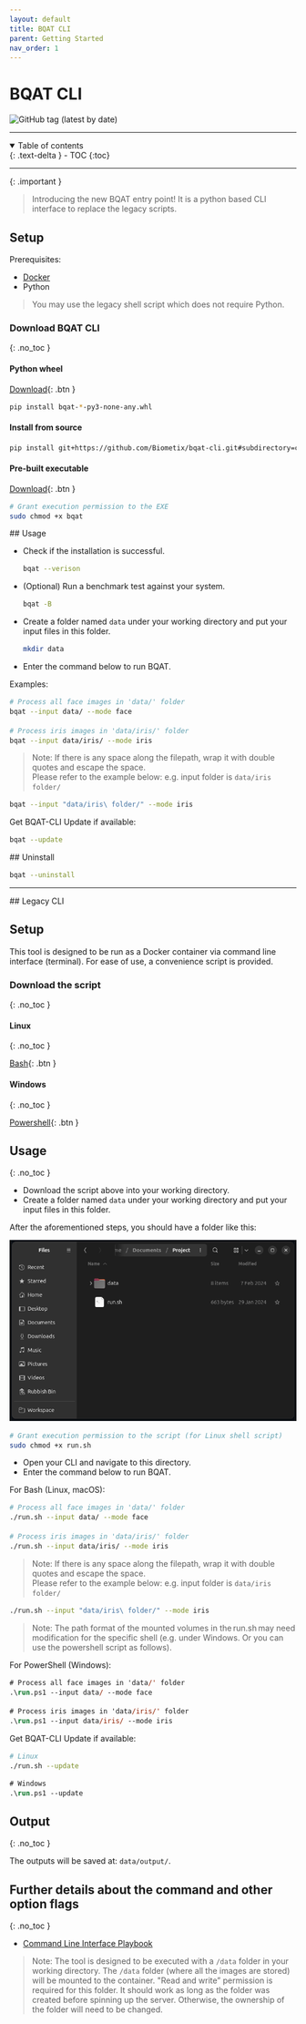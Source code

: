 ```yaml
---
layout: default
title: BQAT CLI
parent: Getting Started
nav_order: 1
---
```


# BQAT CLI

<img alt="GitHub tag (latest by date)" src="https://img.shields.io/github/v/tag/biometix/bqat-cli">

---
<details open markdown="block">
  <summary>
    Table of contents
  </summary>
  {: .text-delta }
- TOC
{:toc}
</details>

---

{: .important }
> Introducing the new BQAT entry point! It is a python based CLI interface to replace the legacy scripts.


## Setup

Prerequisites:
- [Docker](https://www.docker.com/)
- Python

> You may use the legacy shell script which does not require Python.

### Download BQAT CLI
{: .no_toc }

#### Python wheel

[Download](https://github.com/Biometix/bqat-cli/releases/download/v1.7.1-beta/bqat-1.7.1-py3-none-any.whl){: .btn }

```sh
pip install bqat-*-py3-none-any.whl
```

#### Install from source

```sh
pip install git+https://github.com/Biometix/bqat-cli.git#subdirectory=cli
```

#### Pre-built executable

[Download](https://github.com/Biometix/bqat-cli/releases/download/v1.7.1-beta/bqat){: .btn }

``` sh
# Grant execution permission to the EXE
sudo chmod +x bqat
```

<a name="usage">
## Usage

+ Check if the installation is successful.

  ```sh
  bqat --verison
  ```

+ (Optional) Run a benchmark test against your system.

  ```sh
  bqat -B
  ```

+ Create a folder named `data` under your working directory and put your input files in this folder.

  ```sh
  mkdir data
  ```
  
+ Enter the command below to run BQAT.

Examples:

``` sh
# Process all face images in 'data/' folder
bqat --input data/ --mode face

# Process iris images in 'data/iris/' folder
bqat --input data/iris/ --mode iris
```

> Note: If there is any space along the filepath, wrap it with double quotes and escape the space.<br> Please refer to the example below: 
e.g. input folder is `data/iris folder/`
```sh
bqat --input "data/iris\ folder/" --mode iris
```


Get BQAT-CLI Update if available:

``` sh
bqat --update
```

<a name="uninstall">
## Uninstall

```sh
bqat --uninstall
```


---

<a name="legacy">
## Legacy CLI

## Setup

This tool is designed to be run as a Docker container via command line interface (terminal). For ease of use, a convenience script is provided. 

### Download the script
{: .no_toc }

#### Linux
{: .no_toc }

[Bash](https://raw.githubusercontent.com/Biometix/bqat-cli/main/run.sh){: .btn }

#### Windows
{: .no_toc }

[Powershell](https://raw.githubusercontent.com/Biometix/bqat-cli/main/run.ps1){: .btn }

## Usage
{: .no_toc }

+ Download the script above into your working directory.
+ Create a folder named `data` under your working directory and put your input files in this folder.

After the aforementioned steps, you should have a folder like this:

![Screenshot](../assets/images/working-directory.png)

``` sh
# Grant execution permission to the script (for Linux shell script)
sudo chmod +x run.sh
```

+ Open your CLI and navigate to this directory.
+ Enter the command below to run BQAT.

For Bash (Linux, macOS):

``` sh
# Process all face images in 'data/' folder
./run.sh --input data/ --mode face

# Process iris images in 'data/iris/' folder
./run.sh --input data/iris/ --mode iris
```

> Note: If there is any space along the filepath, wrap it with double quotes and escape the space.<br> Please refer to the example below: 
e.g. input folder is `data/iris folder/`
```sh
./run.sh --input "data/iris\ folder/" --mode iris
```

> Note: The path format of the mounted volumes in the run.sh may need modification for the specific shell (e.g. under Windows. Or you can use the powershell script as follows). 

For PowerShell (Windows):

``` ps
# Process all face images in 'data/' folder
.\run.ps1 --input data/ --mode face

# Process iris images in 'data/iris/' folder
.\run.ps1 --input data/iris/ --mode iris
```

Get BQAT-CLI Update if available:

``` sh
# Linux
./run.sh --update
```

``` ps
# Windows
.\run.ps1 --update
```

## Output
{: .no_toc }

The outputs will be saved at: `data/output/`.

## Further details about the command and other option flags
{: .no_toc }
+ [Command Line Interface Playbook](https://biometix.github.io/playbook/cli.html)

> Note: The tool is designed to be executed with a `/data` folder in your working directory. The `/data` folder (where all the images are stored) will be mounted to the container. "Read and write” permission is required for this folder. It should work as long as the folder was created before spinning up the server. Otherwise, the ownership of the folder will need to be changed. 